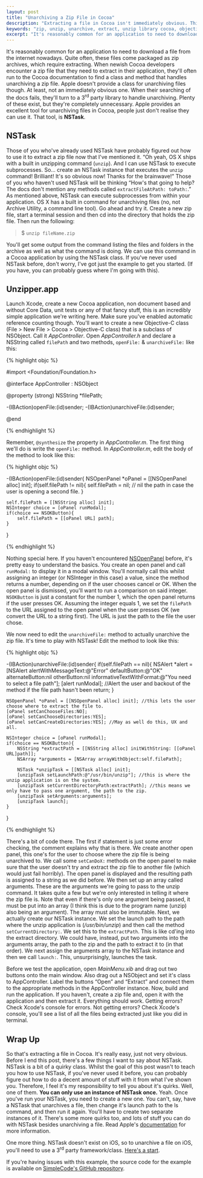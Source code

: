 ```yaml
---
layout: post
title: "Unarchiving a Zip File in Cocoa"
description: "Extracting a file in Cocoa isn't immediately obvious. This post outlines how to do so using NSTask."
keywords: "zip, unzip, unarchive, extract, unzip library cocoa, objective-c unzip, iOS unzip, mac app unzip, mac app extract, mac app unarchive"
excerpt: "It's reasonably common for an application to need to download a file from the internet nowadays. Quite often, these files come packaged as zip archives, which require extracting. When newish Cocoa developers encounter a zip file that they need to extract in their application, they'll often run to the Cocoa documentation to find a class and method that handles unarchiving a zip file. Apple doesn't provide a class for unarchiving files though. At least, not an immediately obvious one. When their searching of the docs fails, they'll turn to a 3<sup>rd</sup> party library to handle unarchiving. Plenty of these exist, but they're completely unnecessary. Apple provides an excellent tool for unarchiving files in Cocoa, people just don't realise they can use it. That tool, is **NSTask**."
---
```


It's reasonably common for an application to need to download a file from the internet nowadays. Quite often, these files come packaged as zip archives, which require extracting. When newish Cocoa developers encounter a zip file that they need to extract in their application, they'll often run to the Cocoa documentation to find a class and method that handles unarchiving a zip file. Apple doesn't provide a class for unarchiving files though. At least, not an immediately obvious one. When their searching of the docs fails, they'll turn to a 3<sup>rd</sup> party library to handle unarchiving. Plenty of these exist, but they're completely unnecessary. Apple provides an excellent tool for unarchiving files in Cocoa, people just don't realise they can use it. That tool, is **NSTask**. 

<!-- more -->

## NSTask

Those of you who've already used NSTask have probably figured out how to use it to extract a zip file now that I've mentioned it. “Oh yeah, OS X ships with a built in unzipping command (`unzip`). And I can use NSTask to execute subprocesses. So… create an NSTask instance that executes the `unzip` command! Brilliant! It's so obvious now! Thanks for the brainwave!” Those of you who haven't used NSTask will be thinking “How's that going to help? The docs don't mention any methods called `extractFileAtPath: toPath:`.” As mentioned above, NSTask can execute subprocesses from within your application. OS X has a built in command for unarchiving files (no, not Archive Utility, a command line tool). Go ahead and try it. Create a new zip file, start a terminal session and then cd into the directory that holds the zip file. Then run the following:

> $ `unzip fileName.zip`

You'll get some output from the command listing the files and folders in the archive as well as what the command is doing. We can use this command in a Cocoa application by using the NSTask class. If you've never used NSTask before, don't worry, I've got just the example to get you started. (If you have, you can probably guess where I'm going with this).

## Unzipper.app

Launch Xcode, create a new Cocoa application, non document based and without Core Data, unit tests or any of that fancy stuff, this is an incredibly simple application we're writing here. Make sure you've enabled automatic reference counting though. You'll want to create a new Objective-C class (File > New File > Cocoa > Objective-C class) that is a subclass of NSObject. Call it *AppController*. Open *AppController.h* and declare a NSString called `filePath` and two methods, `openFile:` & `unarchiveFile:` like this:

{% highlight objc %}

#import <Foundation/Foundation.h>

@interface AppController : NSObject

@property (strong) NSString *filePath;

-(IBAction)openFile:(id)sender;
-(IBAction)unarchiveFile:(id)sender;

@end

{% endhighlight %}

Remember, `@synthesize` the property in *AppController.m*. The first thing we'll do is write the `openFile:` method. In *AppController.m*, edit the body of the method to look like this:

{% highlight objc %}

-(IBAction)openFile:(id)sender{
    NSOpenPanel *oPanel = [[NSOpenPanel alloc] init];
    if(self.filePath != nil){
        self.filePath = nil; // nil the path in case the user is opening a second file.
    }
    
    self.filePath = [[NSString alloc] init];
    NSInteger choice = [oPanel runModal]; 
    if(choice == NSOKButton){
        self.filePath = [[oPanel URL] path];
    }
}

{% endhighlight %}

Nothing special here. If you haven't encountered [NSOpenPanel][NSOpenPanelDoc] before, it's pretty easy to understand the basics. You create an open panel and call `runModal:` to display it in a modal window. You'll normally call this whilst assigning an integer (or NSInteger in this case) a value, since the method returns a number, depending on if the user chooses cancel or OK. When the open panel is dismissed, you'll want to run a comparison on said integer. `NSOKButton` is just a constant for the number 1, which the open panel returns if the user presses OK. Assuming the integer equals 1, we set the `filePath` to the URL assigned to the open panel when the user presses OK (we convert the URL to a string first). The URL is just the path to the file the user chose. 

We now need to edit the `unarchiveFile:` method to actually unarchive the zip file. It's time to play with NSTask! Edit the method to look like this:

{% highlight objc %}

-(IBAction)unarchiveFile:(id)sender{
    if(self.filePath == nil){
        NSAlert *alert = [NSAlert alertWithMessageText:@"Error" 
                                         defaultButton:@"OK"
                                       alternateButton:nil
                                           otherButton:nil
                             informativeTextWithFormat:@"You need to select a file path"];
        [alert runModal];  //Alert the user and backout of the method if the file path hasn't been
        return; 
    }
    
    NSOpenPanel *oPanel = [[NSOpenPanel alloc] init]; //this lets the user choose where to extract the file to. 
    [oPanel setCanChooseFiles:NO];
    [oPanel setCanChooseDirectories:YES]; 
    [oPanel setCanCreateDirectories:YES]; //May as well do this, UX and all.
    
    NSInteger choice = [oPanel runModal];
    if(choice == NSOKButton){
        NSString *extractPath = [[NSString alloc] initWithString: [[oPanel URL]path]]; 
        NSArray *arguments = [NSArray arrayWithObject:self.filePath]; 
        
        NSTask *unzipTask = [[NSTask alloc] init];
        [unzipTask setLaunchPath:@"/usr/bin/unzip"]; //this is where the unzip application is on the system.
        [unzipTask setCurrentDirectoryPath:extractPath]; //this means we only have to pass one argument, the path to the zip.
        [unzipTask setArguments:arguments];
        [unzipTask launch];
    }
}

{% endhighlight %}

There's a bit of code there. The first if statement is just some error checking, the comment explains why that is there. We create another open panel, this one's for the user to choose where the zip file is being unarchived to. We call some `setCanDoX:` methods on the open panel to make sure that the user doesn't try and extract the zip file to another file (which would just fail horribly). The open panel is displayed and the resulting path is assigned to a string as we did before. We then set up an array called arguments. These are the arguments we're going to pass to the unzip command. It takes quite a few but we're only interested in telling it where the zip file is. Note that even if there's only one argument being passed, it must be put into an array (I think this is due to the program name (unzip) also being an argument). The array must also be immutable. Next, we actually create our NSTask instance. We set the launch path to the path where the unzip application is (*/usr/bin/unzip*) and then call the method `setCurrentDirectory:`. We set this to the `extractPath`. This is like cd'ing into the extract directory. We could have, instead, put two arguments into the arguments array, the path to the zip and the path to extract it to (in that order). We next assign the arguments array to the NSTask instance and then we call `launch:`. This, unsurprisingly, launches the task. 

Before we test the application, open *MainMenu.xib* and drag out two buttons onto the main window. Also drag out a NSObject and set it's class to AppController. Label the buttons “Open” and “Extract” and connect them to the appropriate methods in the AppController instance. Now, build and run the application. If you haven't, create a zip file and, open it with the application and then extract it. Everything should work. Getting errors? Check Xcode's console for errors. Not getting errors? Check Xcode's console, you'll see a list of all the files being extracted just like you did in terminal.  

## Wrap Up

So that's extracting a file in Cocoa. It's really easy, just not very obvious. Before I end this post, there's a few things I want to say about NSTask. NSTask is a bit of a quirky class. Whilst the goal of this post wasn't to teach you how to use NSTask, if you've never used it before, you can probably figure out how to do a decent amount of stuff with it from what I've shown you. Therefore, I feel it's my responsibility to tell you about it's quirks. Well, one of them. **You can only use an instance of NSTask once.** Yeah. Once you've run your NSTask, you need to create a new one. You can't, say, have a NSTask that unarchives a file, then change it's launch path to the ls command, and then run it again. You'll have to create two separate instances of it. There's some more quirks too, and lots of stuff you can do with NSTask besides unarchiving a file. Read Apple's [documentation][NSTaskDoc] for more information.

One more thing. NSTask doesn't exist on iOS, so to unarchive a file on iOS, you'll need to use a 3<sup>rd</sup> party framework/class. [Here's a start][letmegooglethat]. 

If you're having issues with this example, the source code for the example is available on [SimpleCode's GitHub repository][GitHubRepo]. 

[NSOpenPanelDoc]: http://developer.apple.com/library/mac/#documentation/Cocoa/Reference/ApplicationKit/Classes/NSOpenPanel_Class/Reference/Reference.html
[NSTaskDoc]: http://developer.apple.com/library/mac/#documentation/Cocoa/Reference/Foundation/Classes/NSTask_Class/Reference/Reference.html
[letmegooglethat]: http://www.google.com/search?btnG=1&pws=0&q=cocoa+touch+unzip+
[GitHubRepo]: https://github.com/alexjohnj/simplecode-sample-source/tree/master/2012/01/Unarchiving%20a%20Zip%20File%20In%20Cocoa